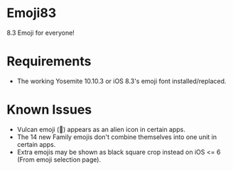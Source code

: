 Emoji83
=============

8.3 Emoji for everyone!

Requirements
==========

* The working Yosemite 10.10.3 or iOS 8.3's emoji font installed/replaced.

Known Issues
==========

* Vulcan emoji (🖖) appears as an alien icon in certain apps.
* The 14 new Family emojis don't combine themselves into one unit in certain apps.
* Extra emojis may be shown as black square crop instead on iOS <= 6 (From emoji selection page).
